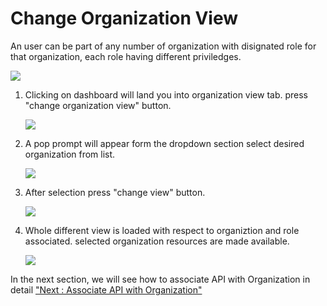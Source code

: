 Change Organization View
========================

An user can be part of any number of organization with disignated role
for that organization, each role having different priviledges.

![](../images/dashboard/organization-view/organization-view-01.png)

1.  Clicking on dashboard will land you into organization view tab.
    press "change organization view" button.

    ![](../images/dashboard/organization-view/organization-view-02.png)

2.  A pop prompt will appear form the dropdown section select desired
    organization from list.

    ![](../images/dashboard/organization-view/organization-view-03.png)

3.  After selection press "change view" button.

    ![](../images/dashboard/organization-view/organization-view-04.png)

4.  Whole different view is loaded with respect to organiztion and role
    associated. selected organization resources are made available.

    ![](../images/dashboard/organization-view/organization-view-05.png)

In the next section, we will see how to associate API with Organization
in detail ["Next : Associate API with
Organization"](organizations_associate_api)